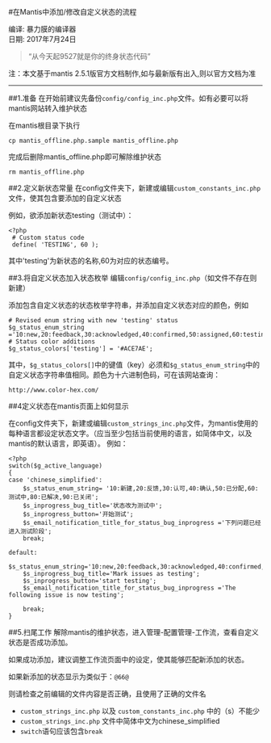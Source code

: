 #在Mantis中添加/修改自定义状态的流程

编译: 暴力膜的编译器  
日期: 2017年7月24日

> “从今天起9527就是你的终身状态代码”

注：本文基于mantis 2.5.1版官方文档制作,如与最新版有出入,则以官方文档为准

----------

##1.准备
在开始前建议先备份`config/config_inc.php`文件。如有必要可以将mantis网站转入维护状态  

在mantis根目录下执行

	cp mantis_offline.php.sample mantis_offline.php

完成后删除mantis_offline.php即可解除维护状态
	
	rm mantis_offline.php

##2.定义新状态常量
在config文件夹下，新建或编辑`custom_constants_inc.php`文件，使其包含要添加的自定义状态

例如，欲添加新状态testing（测试中）：

	<?php
	 # Custom status code
	 define( 'TESTING', 60 );

其中'testing'为新状态的名称,60为对应的状态编号。

##3.将自定义状态加入状态枚举
编辑`config/config_inc.php`（如文件不存在则新建）

添加包含自定义状态的状态枚举字符串，并添加自定义状态对应的颜色，例如

	# Revised enum string with new 'testing' status
	$g_status_enum_string ='10:new,20:feedback,30:acknowledged,40:confirmed,50:assigned,60:testing,80:resolved,90:closed';
	# Status color additions
	$g_status_colors['testing'] = '#ACE7AE';

其中，`$g_status_colors[]`中的键值（key）必须和`$g_status_enum_string`中的自定义状态字符串值相同。颜色为十六进制色码，可在该网站查询：

	http://www.color-hex.com/

##4定义状态在mantis页面上如何显示

在config文件夹下，新建或编辑`custom_strings_inc.php`文件，为mantis使用的每种语言都设定状态文字。（应当至少包括当前使用的语言，如简体中文，以及mantis的默认语言，即英语）。 例如：

	<?php
	switch($g_active_language)
	{
	case 'chinese_simplified':
		$s_status_enum_string= '10:新建,20:反馈,30:认可,40:确认,50:已分配,60:测试中,80:已解决,90:已关闭';
		$s_inprogress_bug_title='状态改为测试中';
		$s_inprogress_button='开始测试';
		$s_email_notification_title_for_status_bug_inprogress ='下列问题已经进入测试阶段';
		break;
		
	default:
		$s_status_enum_string='10:new,20:feedback,30:acknowledged,40:confirmed,50:assigned,60:testing,80:resolved,90:closed';
		$s_inprogress_bug_title='Mark issues as testing';
		$s_inprogress_button='start testing';
		$s_email_notification_title_for_status_bug_inprogress ='The following issue is now testing';
		
		break;
	}

##5.扫尾工作
解除mantis的维护状态，进入管理-配置管理-工作流，查看自定义状态是否成功添加。

如果成功添加，建议调整工作流页面中的设定，使其能够匹配新添加的状态。

如果新添加的状态显示为类似于：`@66@`

则请检查之前编辑的文件内容是否正确，且使用了正确的文件名

- `custom_strings_inc.php` 以及 `custom_constants_inc.php` 中的（s）不能少
- `custom_strings_inc.php` 文件中简体中文为chinese_simplified
- `switch`语句应该包含`break`